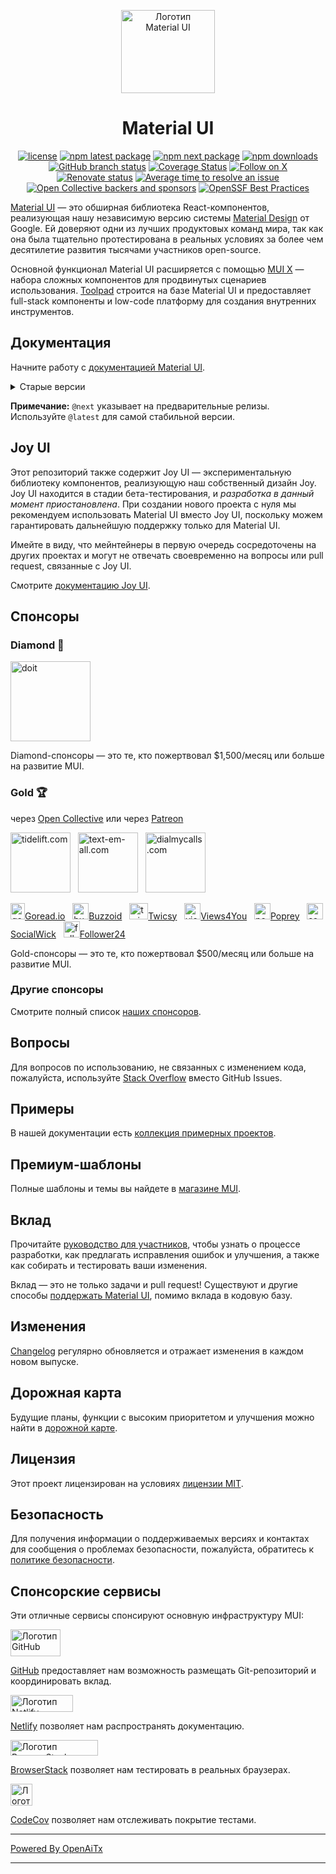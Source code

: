 <!-- #host-reference -->
<!-- markdownlint-disable-next-line -->
<p align="center">
  <a href="https://mui.com/core/" rel="noopener" target="_blank"><img width="150" height="133" src="https://mui.com/static/logo.svg" alt="Логотип Material UI"></a>
</p>

<h1 align="center">Material UI</h1>

<div align="center">

[![license](https://img.shields.io/badge/license-MIT-blue.svg)](https://github.com/mui/material-ui/blob/HEAD/LICENSE)
[![npm latest package](https://img.shields.io/npm/v/@mui/material/latest.svg)](https://www.npmjs.com/package/@mui/material)
[![npm next package](https://img.shields.io/npm/v/@mui/material/next.svg)](https://www.npmjs.com/package/@mui/material)
[![npm downloads](https://img.shields.io/npm/dm/@mui/material.svg)](https://www.npmjs.com/package/@mui/material)
[![GitHub branch status](https://img.shields.io/github/checks-status/mui/material-ui/HEAD)](https://github.com/mui/material-ui/commits/HEAD/)
[![Coverage Status](https://img.shields.io/codecov/c/github/mui/material-ui.svg)](https://app.codecov.io/gh/mui/material-ui/)
[![Follow on X](https://img.shields.io/twitter/follow/MaterialUI.svg?label=follow+Material+UI)](https://x.com/MaterialUI)
[![Renovate status](https://img.shields.io/badge/renovate-enabled-brightgreen.svg)](https://github.com/mui/material-ui/issues/27062)
[![Average time to resolve an issue](https://isitmaintained.com/badge/resolution/mui/material-ui.svg)](https://isitmaintained.com/project/mui/material-ui 'Average time to resolve an issue')
[![Open Collective backers and sponsors](https://img.shields.io/opencollective/all/mui-org)](https://opencollective.com/mui-org)
[![OpenSSF Best Practices](https://www.bestpractices.dev/projects/1320/badge)](https://www.bestpractices.dev/projects/1320)

</div>

[Material UI](https://mui.com/material-ui/) — это обширная библиотека React-компонентов, реализующая нашу независимую версию системы [Material Design](https://m2.material.io/design/introduction/) от Google.
Ей доверяют одни из лучших продуктовых команд мира, так как она была тщательно протестирована в реальных условиях за более чем десятилетие развития тысячами участников open-source.

Основной функционал Material UI расширяется с помощью [MUI X](https://github.com/mui/mui-x) — набора сложных компонентов для продвинутых сценариев использования.
[Toolpad](https://github.com/mui/toolpad) строится на базе Material UI и предоставляет full-stack компоненты и low-code платформу для создания внутренних инструментов.

## Документация

Начните работу с [документацией Material UI](https://mui.com/material-ui/getting-started/).

<details>
  <summary>Старые версии</summary>

- **[v5.x](https://v5.mui.com/)** ([Обновление с v5 на v6](https://mui.com/material-ui/migration/upgrade-to-v6/))
- **[v4.x](https://v4.mui.com/)** ([Обновление с v4 на v5](https://mui.com/material-ui/migration/migration-v4/))
- **[v3.x](https://v3.mui.com/)** ([Обновление с v3 на v4](https://mui.com/material-ui/migration/migration-v3/))
- **[v0.x](https://v0.mui.com/)** ([Обновление на v1](https://mui.com/material-ui/migration/migration-v0x/))

</details>

**Примечание:** `@next` указывает на предварительные релизы.
Используйте `@latest` для самой стабильной версии.

## Joy UI

Этот репозиторий также содержит Joy UI — экспериментальную библиотеку компонентов, реализующую наш собственный дизайн Joy.
Joy UI находится в стадии бета-тестирования, и _разработка в данный момент приостановлена_.
При создании нового проекта с нуля мы рекомендуем использовать Material UI вместо Joy UI, поскольку можем гарантировать дальнейшую поддержку только для Material UI.

Имейте в виду, что мейнтейнеры в первую очередь сосредоточены на других проектах и могут не отвечать своевременно на вопросы или pull request, связанные с Joy UI.

Смотрите [документацию Joy UI](https://mui.com/joy-ui/getting-started/).

## Спонсоры

### Diamond 💎

<p>
  <a href="https://www.doit.com/?utm_source=mui.com&utm_medium=referral&utm_content=readme" rel="noopener sponsored" target="_blank"><img height="128" width="128" src="https://mui.com/static/sponsors/doit-square.svg" alt="doit" title="Платформа управления для Google Cloud и AWS" loading="lazy" /></a>
</p>

Diamond-спонсоры — это те, кто пожертвовал \$1,500/месяц или больше на развитие MUI.

### Gold 🏆

через [Open Collective](https://opencollective.com/mui-org) или через [Patreon](https://www.patreon.com/oliviertassinari)

<p>
  <a href="https://tidelift.com/?utm_source=npm-material-ui&utm_medium=referral&utm_campaign=homepage" rel="noopener sponsored" target="_blank"><img height="96" width="96" src="https://avatars.githubusercontent.com/u/30204434?s=288" alt="tidelift.com" title="Tidelift: Готовое к предприятию open-source ПО." loading="lazy" /></a>
  &nbsp;
  <a href="https://www.text-em-all.com/?utm_source=mui.com&utm_medium=referral&utm_content=readme" rel="noopener sponsored" target="_blank"><img src="https://avatars.githubusercontent.com/u/1262264?s=288" alt="text-em-all.com" title="Text-em-all: Массовые SMS-рассылки и автоматические звонки." height="96" width="96" loading="lazy"></a>
  &nbsp;
  <a href="https://www.dialmycalls.com/?utm_source=mui.com&utm_medium=referral&utm_content=readme" rel="noopener sponsored" target="_blank"><img height="96" width="96" src="https://images.opencollective.com/dialmycalls/f5ae9ab/avatar/288.png" alt="dialmycalls.com" title="DialMyCalls: Отправка SMS, звонков и e-mail." loading="lazy" /></a>
  &nbsp;
</p>

<p>
  <a href="https://goread.io/?utm_source=mui.com&utm_medium=referral&utm_content=readme" rel="noopener sponsored" target="_blank"><img height="26" width="23" src="https://images.opencollective.com/goread_io/eb6337d/logo/78.png" alt="goread.io" title="Goread.io: Подписчики, лайки, просмотры и комментарии Instagram." loading="lazy" />Goread.io</a>
  &nbsp;
  <a href="https://buzzoid.com/?utm_source=mui.com&utm_medium=referral&utm_content=readme" rel="noopener sponsored" target="_blank"><img height="26" width="26" src="https://images.opencollective.com/buzzoidz/d23d9bb/logo/78.png" alt="buzzoid.com" title="Buzzoid: Мгновенная доставка подписчиков Instagram." loading="lazy" />Buzzoid</a>
  &nbsp;
  <a href="https://twicsy.com/?utm_source=mui.com&utm_medium=referral&utm_content=readme" rel="noopener sponsored" target="_blank"><img height="26" width="30" src="https://images.opencollective.com/twicsy/7af290f/logo/78.png" alt="twicsy.com" title="Twicsy: Мгновенная доставка подписчиков Instagram." loading="lazy" />Twicsy</a>
  &nbsp;
  <a href="https://views4you.com/?utm_source=mui.com&utm_medium=referral&utm_content=readme" rel="noopener sponsored" target="_blank"><img height="26" width="26" src="https://images.opencollective.com/buy-instagram-followers-v4y/6364714/logo/78.png" alt="views4you.com" title="Views4you: Сервисы роста в соцсетях." loading="lazy" />Views4You</a>
  &nbsp;
  <a href="https://poprey.com/?utm_source=mui.com&utm_medium=referral&utm_content=readme" rel="noopener sponsored" target="_blank"><img height="26" width="26" src="https://images.opencollective.com/instagram-likes/2a72a03/logo/78.png" alt="poprey.com" title="Poprey: Покупка лайков Instagram за криптовалюту." loading="lazy" />Poprey</a>
  &nbsp;
  <a href="https://www.socialwick.com/instagram/followers/?utm_source=mui.com&utm_medium=referral&utm_content=readme" rel="noopener sponsored" target="_blank"><img height="26" width="26" src="https://images.opencollective.com/instagram-followers-socialwick/ac6033a/logo/256.png" alt="socialwick.com/instagram/followers" title="SocialWick: Покупка подписчиков Instagram." loading="lazy" />SocialWick</a>
  &nbsp;
 <a href="https://www.follower24.de/?utm_source=mui.com&utm_medium=referral&utm_content=readme" rel="noopener sponsored" target="_blank"><img height="26" width="26" src="https://mui.com/static/sponsors/follower24-square.svg" alt="follower24.de" title="Follower24: Успех в соцсетях." loading="lazy" />Follower24</a>
  &nbsp;
</p>

Gold-спонсоры — это те, кто пожертвовал \$500/месяц или больше на развитие MUI.

### Другие спонсоры

Смотрите полный список [наших спонсоров](https://mui.com/material-ui/discover-more/backers/).

## Вопросы

Для вопросов по использованию, не связанных с изменением кода, пожалуйста, используйте [Stack Overflow](https://stackoverflow.com/questions/) вместо GitHub Issues.

## Примеры

<!-- #target-branch-reference -->

В нашей документации есть [коллекция примерных проектов](https://github.com/mui/material-ui/tree/master/examples).

## Премиум-шаблоны

Полные шаблоны и темы вы найдете в [магазине MUI](https://mui.com/store/?utm_source=docs&utm_medium=referral&utm_campaign=readme-store).

## Вклад

Прочитайте [руководство для участников](/CONTRIBUTING.md), чтобы узнать о процессе разработки, как предлагать исправления ошибок и улучшения, а также как собирать и тестировать ваши изменения.

Вклад — это не только задачи и pull request!
Существуют и другие способы [поддержать Material UI](https://mui.com/material-ui/getting-started/faq/#mui-is-an-awesome-organization-how-can-i-support-it), помимо вклада в кодовую базу.

## Изменения

[Changelog](https://github.com/mui/material-ui/releases) регулярно обновляется и отражает изменения в каждом новом выпуске.

## Дорожная карта

Будущие планы, функции с высоким приоритетом и улучшения можно найти в [дорожной карте](https://mui.com/material-ui/discover-more/roadmap/).

## Лицензия

Этот проект лицензирован на условиях [лицензии MIT](/LICENSE).

## Безопасность

Для получения информации о поддерживаемых версиях и контактах для сообщения о проблемах безопасности, пожалуйста, обратитесь к [политике безопасности](https://github.com/mui/material-ui/security/policy).

## Спонсорские сервисы

Эти отличные сервисы спонсируют основную инфраструктуру MUI:

<div>
<picture>
  <source media="(prefers-color-scheme: dark)" srcset="https://mui.com/static/readme/github-darkmode.svg">
  <source media="(prefers-color-scheme: light)" srcset="https://mui.com/static/readme/github-lightmode.svg">
  <img alt="Логотип GitHub" src="https://mui.com/static/readme/github-lightmode.svg" width="80" height="43">
</picture>

[GitHub](https://github.com/) предоставляет нам возможность размещать Git-репозиторий и координировать вклад.

</div>

<div>
<picture>
  <source media="(prefers-color-scheme: dark)" srcset="https://mui.com/static/readme/netlify-darkmode.svg">
  <source media="(prefers-color-scheme: light)" srcset="https://mui.com/static/readme/netlify-lightmode.svg">
  <img alt="Логотип Netlify" src="https://mui.com/static/readme/netlify-lightmode.svg" width="100" height="27">
</picture>

[Netlify](https://www.netlify.com/) позволяет нам распространять документацию.

</div>

<div>
<picture>
  <source media="(prefers-color-scheme: dark)" srcset="https://mui.com/static/readme/browserstack-darkmode.svg">
  <source media="(prefers-color-scheme: light)" srcset="https://mui.com/static/readme/browserstack-lightmode.svg">
  <img alt="Логотип BrowserStack" src="https://mui.com/static/readme/browserstack-lightmode.svg" width="140" height="25">
</picture>

[BrowserStack](https://www.browserstack.com/) позволяет нам тестировать в реальных браузерах.

</div>

<div>
<img loading="lazy" alt="Логотип CodeCov" src="https://avatars.githubusercontent.com/u/8226205?s=105" width="35" height="35">

[CodeCov](https://about.codecov.io/) позволяет нам отслеживать покрытие тестами.

</div>

---

[Powered By OpenAiTx](https://github.com/OpenAiTx/OpenAiTx)

---
